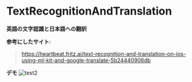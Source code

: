 # TextRecognitionAndTranslation
**英語の文字認識と日本語への翻訳**

**参考にしたサイト**:
> https://heartbeat.fritz.ai/text-recognition-and-translation-on-ios-using-ml-kit-and-google-translate-5b24440906db

**デモ**
![test2](https://user-images.githubusercontent.com/50987149/89295739-5e168d80-d69c-11ea-81de-dd7f1335935d.gif)

